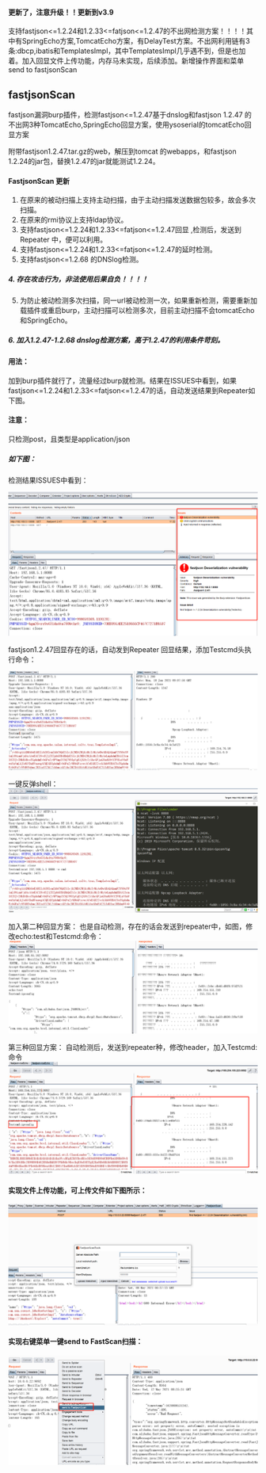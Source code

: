 #### 更新了，注意升级！！更新到v3.9
 支持fastjson<=1.2.24和1.2.33<=fatjson<=1.2.47的不出网检测方案！！！！其中有SpringEcho方案,TomcatEcho方案，有DelayTest方案。不出网利用链有3条:dbcp,ibatis和TemplatesImpl，其中TemplatesImpl几乎遇不到，但是也加着。加入回显文件上传功能，内存马未实现，后续添加。新增操作界面和菜单send to fastjsonScan

## fastjsonScan
fastjson漏洞burp插件，检测fastjson&lt;=1.2.47基于dnslog和fastjson 1.2.47 的不出网3种TomcatEcho,SpringEcho回显方案，使用ysoserial的tomcatEcho回显方案

附带fastjson1.2.47.tar.gz的web，解压到tomcat 的webapps，和fastjson 1.2.24的jar包，替换1.2.47的jar就能测试1.2.24。


   
#### FastjsonScan 更新
 1. 在原来的被动扫描上支持主动扫描，由于主动扫描发送数据包较多，故会多次扫描。
 2. 在原来的rmi协议上支持ldap协议。
 3. 支持fastjson<=1.2.24和1.2.33<=fatjson<=1.2.47回显 ,检测后，发送到Repeater 中，便可以利用。
 4. 支持fastjson<=1.2.24和1.2.33<=fatjson<=1.2.47的延时检测。
 5. 支持fastjson<=1.2.68 的DNSlog检测。
  ##### 4. 存在攻击行为，非法使用后果自负！！！！
 5. 为防止被动检测多次扫描，同一url被动检测一次，如果重新检测，需要重新加载插件或重启burp，主动扫描可以检测多次，目前主动扫描不会tomcatEcho和SpringEcho。
 ##### 6. 加入1.2.47-1.2.68 dnslog检测方案，高于1.2.47的利用条件苛刻。
 
#### 用法：
  加到burp插件就行了，流量经过burp就检测。结果在ISSUES中看到，如果fastjson<=1.2.24和1.2.33<=fatjson<=1.2.47的话，自动发送结果到Repeater如下图。
  
#### 注意：
   只检测post，且类型是application/json
 
##### 如下图：
检测结果ISSUES中看到：

![](%E5%BE%AE%E4%BF%A1%E6%88%AA%E5%9B%BE_20210119112911.png)

fastjson1.2.47回显存在的话，自动发到Repeater 回显结果，添加Testcmd头执行命令：

![](%E5%BE%AE%E4%BF%A1%E6%88%AA%E5%9B%BE_20210118170804.png)

一键反弹shell：
![](%E5%BE%AE%E4%BF%A1%E6%88%AA%E5%9B%BE_20210118174907.png)

加入第二种回显方案：
也是自动检测，存在的话会发送到repeater中，如图，修改echo:test和Testcmd:命令：
![](微信截图_20210402211015.png)

第三种回显方案：
自动检测后，发送到repeater种，修改header，加入Testcmd:命令
![](微信截图_20210430091909.png)

#### 实现文件上传功能，可上传文件如下图所示：
![](微信截图-122.png)

#### 实现右键菜单一键send to FastScan扫描：
![](微信截图_20210512165855.png)
